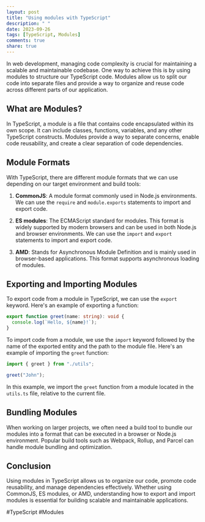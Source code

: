 ```yaml
---
layout: post
title: "Using modules with TypeScript"
description: " "
date: 2023-09-26
tags: [TypeScript, Modules]
comments: true
share: true
---
```


In web development, managing code complexity is crucial for maintaining a scalable and maintainable codebase. One way to achieve this is by using modules to structure our TypeScript code. Modules allow us to split our code into separate files and provide a way to organize and reuse code across different parts of our application.

## What are Modules?

In TypeScript, a module is a file that contains code encapsulated within its own scope. It can include classes, functions, variables, and any other TypeScript constructs. Modules provide a way to separate concerns, enable code reusability, and create a clear separation of code dependencies.

## Module Formats

With TypeScript, there are different module formats that we can use depending on our target environment and build tools:

1. **CommonJS**: A module format commonly used in Node.js environments. We can use the `require` and `module.exports` statements to import and export code.

2. **ES modules**: The ECMAScript standard for modules. This format is widely supported by modern browsers and can be used in both Node.js and browser environments. We can use the `import` and `export` statements to import and export code.

3. **AMD**: Stands for Asynchronous Module Definition and is mainly used in browser-based applications. This format supports asynchronous loading of modules.

## Exporting and Importing Modules

To export code from a module in TypeScript, we can use the `export` keyword. Here's an example of exporting a function:

```typescript
export function greet(name: string): void {
  console.log(`Hello, ${name}!`);
}
```

To import code from a module, we use the `import` keyword followed by the name of the exported entity and the path to the module file. Here's an example of importing the `greet` function:

```typescript
import { greet } from "./utils";

greet("John");
```

In this example, we import the `greet` function from a module located in the `utils.ts` file, relative to the current file.

## Bundling Modules

When working on larger projects, we often need a build tool to bundle our modules into a format that can be executed in a browser or Node.js environment. Popular build tools such as Webpack, Rollup, and Parcel can handle module bundling and optimization.

## Conclusion

Using modules in TypeScript allows us to organize our code, promote code reusability, and manage dependencies effectively. Whether using CommonJS, ES modules, or AMD, understanding how to export and import modules is essential for building scalable and maintainable applications.

#TypeScript #Modules